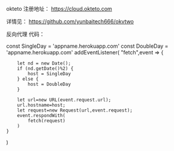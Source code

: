 
okteto 注册地址： https://cloud.okteto.com

详情见： https://github.com/yunbaitech666/okvtwo


反向代理
代码：

const SingleDay = 'appname.herokuapp.com' 
const DoubleDay = 'appname.herokuapp.com' 
addEventListener( 
    "fetch",event => { 
 
        let nd = new Date(); 
        if (nd.getDate()%2) { 
            host = SingleDay 
        } else { 
            host = DoubleDay 
        } 
 
        let url=new URL(event.request.url); 
        url.hostname=host; 
        let request=new Request(url,event.request); 
        event.respondWith( 
            fetch(request) 
        ) 
    } 
)
